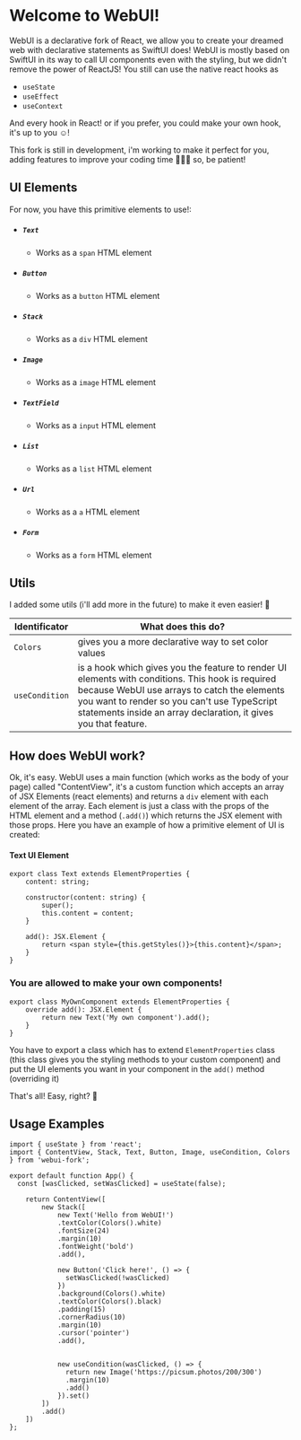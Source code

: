 # Welcome to WebUI!

WebUI is a declarative fork of React, we allow you to create your dreamed web with declarative statements as SwiftUI does! WebUI is mostly based on SwiftUI in its way to call UI components even with the styling, but we didn't remove the power of ReactJS! You still can use the native react hooks as 

- `useState`
- `useEffect`
- `useContext`

And every hook in React! or if you prefer, you could make your own hook, it's up to you ☺️!

This fork is still in development, i'm working to make it perfect for you, adding features to improve your coding time 👨🏻‍💻 so, be patient!

## UI Elements

For now, you have this primitive elements to use!:

- ##### `Text` 

  - Works as a `span` HTML element

- ##### `Button` 

  - Works as a `button` HTML element

- ##### `Stack`

  - Works as a `div` HTML element

- ##### `Image`

  - Works as a `image` HTML element

- ##### `TextField` 

  - Works as a `input` HTML element

- ##### `List` 

  - Works as a `list` HTML element

- ##### `Url` 

  - Works as a `a` HTML element

- ##### `Form` 

  - Works as a `form` HTML element

## Utils

I added some utils (i'll add more in the future) to make it even easier! 🥳

| Identificator  | What does this do?                                           |
| -------------- | ------------------------------------------------------------ |
| `Colors`       | gives you a more declarative way to set color values         |
| `useCondition` | is a hook which gives you the feature to render UI elements with conditions. This hook is required because WebUI use arrays to catch the elements you want to render so you can't use TypeScript statements inside an array declaration, it gives you that feature. |

## How does WebUI work?

Ok, it's easy. WebUI uses a main function (which works as the body of your page) called "ContentView", it's a custom function which accepts an array of JSX Elements (react elements) and returns a `div` element with each element of the array. Each element is just a class with the props of the HTML element and a method (`.add()`) which returns the JSX element with those props. Here you have an example of how a primitive element of UI is created:

#### Text UI Element

```tsx
export class Text extends ElementProperties {
    content: string;

    constructor(content: string) {
        super();
        this.content = content;
    }

    add(): JSX.Element {
        return <span style={this.getStyles()}>{this.content}</span>;
    }
}
```

### You are allowed to make your own components! 

```tsx
export class MyOwnComponent extends ElementProperties {
    override add(): JSX.Element {
        return new Text('My own component').add();
    }
}
```

You have to export a class which has to extend `ElementProperties` class (this class gives you the styling methods to your custom component) and put the UI elements you want in your component in the `add()` method (overriding it)



That's all! Easy, right? 🎉



## Usage Examples



```tsx
import { useState } from 'react';
import { ContentView, Stack, Text, Button, Image, useCondition, Colors } from 'webui-fork';

export default function App() { 
  const [wasClicked, setWasClicked] = useState(false);

    return ContentView([
        new Stack([
            new Text('Hello from WebUI!')
            .textColor(Colors().white)
            .fontSize(24)
            .margin(10)
            .fontWeight('bold')
            .add(),

            new Button('Click here!', () => {
              setWasClicked(!wasClicked)
            })
            .background(Colors().white)
            .textColor(Colors().black)
            .padding(15)
            .cornerRadius(10)
            .margin(10)
            .cursor('pointer')
            .add(),


            new useCondition(wasClicked, () => {
              return new Image('https://picsum.photos/200/300')
              .margin(10)
              .add()
            }).set()
        ])
        .add()
    ])
};
```

